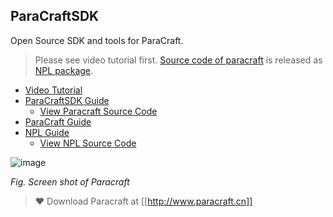 ## ParaCraftSDK
Open Source SDK and tools for ParaCraft.

> Please see video tutorial first. [Source code of paracraft](https://github.com/NPLPackages/paracraft) is released as [NPL package](https://github.com/LiXizhi/NPLRuntime/wiki/npl_packages).

* [Video Tutorial](https://github.com/LiXizhi/NPLRuntime/wiki/TutorialParacraftMod)
* [ParaCraftSDK Guide](https://github.com/LiXizhi/ParaCraftSDK/wiki)
   * [View Paracraft Source Code](https://github.com/NPLPackages/paracraft)
* [ParaCraft Guide](https://github.com/LiXizhi/ParaCraft/wiki)
* [NPL Guide](https://github.com/LiXizhi/NPLRuntime/wiki)
   * [View NPL Source Code](https://github.com/NPLPackages/paracraft)


![image](https://cloud.githubusercontent.com/assets/94537/19154692/2fad2be8-8c0e-11e6-938e-fa0d5ea202ef.png)

_Fig. Screen shot of Paracraft_

> :heart: Download Paracraft at [[http://www.paracraft.cn]]